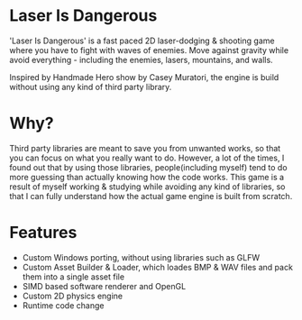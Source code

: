 # Laser Is Dangerous
'Laser Is Dangerous' is a fast paced 2D laser-dodging & shooting game where you have to fight with waves of enemies. Move against gravity while avoid everything - including the enemies, lasers, mountains, and walls.

Inspired by Handmade Hero show by Casey Muratori, the engine is build without using any kind of third party library.

# Why?
Third party libraries are meant to save you from unwanted works, so that you can focus on what you really want to do. 
However, a lot of the times, I found out that by using those libraries, people(including myself) tend to do more guessing than actually knowing how the code works.
This game is a result of myself working & studying while avoiding any kind of libraries, so that I can fully understand how the actual game engine is built from scratch.

# Features
- Custom Windows porting, without using libraries such as GLFW
- Custom Asset Builder & Loader, which loades BMP & WAV files and pack them into a single asset file
- SIMD based software renderer and OpenGL
- Custom 2D physics engine
- Runtime code change
